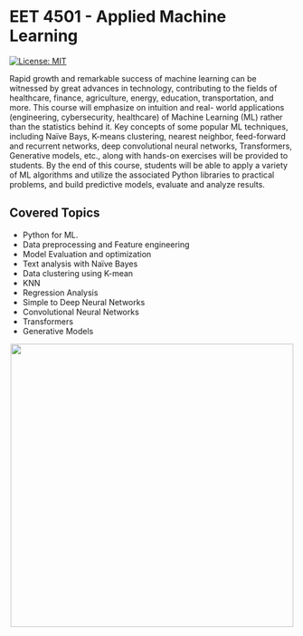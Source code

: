 # EET 4501 - Applied Machine Learning
[![License: MIT](https://img.shields.io/badge/License-MIT-yellow.svg)](https://opensource.org/licenses/MIT)

Rapid growth and remarkable success of machine learning can be witnessed by great
advances in technology, contributing to the fields of healthcare, finance, agriculture, energy,
education, transportation, and more. This course will emphasize on intuition and real-
world applications (engineering, cybersecurity, healthcare) of Machine Learning (ML)
rather than the statistics behind it. Key concepts of some popular ML techniques, including
Naïve Bays, K-means clustering, nearest neighbor, feed-forward and recurrent networks,
deep convolutional neural networks, Transformers, Generative models, etc., along with
hands-on exercises will be provided to students. By the end of this course, students will be
able to apply a variety of ML algorithms and utilize the associated Python libraries to
practical problems, and build predictive models, evaluate and analyze results.




## Covered Topics
* Python for ML.
* Data preprocessing and Feature engineering 
* Model Evaluation and optimization
* Text analysis with Naïve Bayes
* Data clustering using K-mean 
* KNN
* Regression Analysis 
* Simple to Deep Neural Networks 
* Convolutional Neural Networks
* Transformers
* Generative Models

<p align="center">
  <img width=500 src="figs/Picture1.png">
</p>

